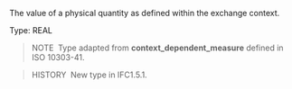 ﻿The value of a physical quantity as defined within the exchange context.

Type: REAL

> NOTE&nbsp; Type adapted from **context_dependent_measure** defined in ISO 10303-41.

> HISTORY&nbsp; New type in IFC1.5.1.
